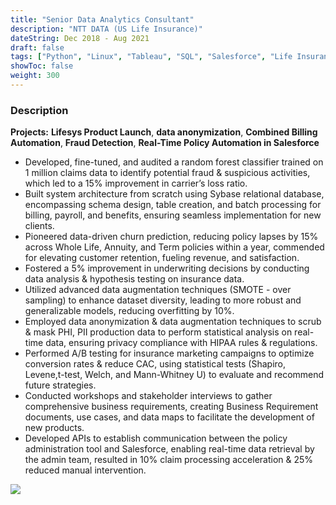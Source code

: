 ```yaml
---
title: "Senior Data Analytics Consultant"
description: "NTT DATA (US Life Insurance)"
dateString: Dec 2018 - Aug 2021
draft: false
tags: ["Python", "Linux", "Tableau", "SQL", "Salesforce", "Life Insurance", "Automation", "API", "Relational Database Management System", "RDBMS", "Random Forest", "A/B testing", "hypothesis testing", "Data Anonymization", "data analysis", "data management", "Machine Learning", "Data science", "Documentation", "PHI", "PII", "CPT", "Claims","Billing","Agile", "BRDs", "Jira"]
showToc: false
weight: 300
--- 
```


### Description

**Projects:** **Lifesys Product Launch**, **data anonymization**, **Combined Billing Automation**, **Fraud Detection**, **Real-Time Policy Automation in Salesforce**

- Developed, fine-tuned, and audited a random forest classifier trained on 1 million claims data to identify potential fraud & suspicious activities, which led to a 15% improvement in carrier’s loss ratio.
- Built system architecture from scratch using Sybase relational database, encompassing schema design, table creation, and batch processing for billing, payroll, and benefits, ensuring seamless implementation for new clients.
- Pioneered data-driven churn prediction, reducing policy lapses by 15% across Whole Life, Annuity, and Term
policies within a year, commended for elevating customer retention, fueling revenue, and satisfaction.
- Fostered a 5% improvement in underwriting decisions by conducting data analysis & hypothesis testing on insurance data.
- Utilized advanced data augmentation techniques (SMOTE - over sampling) to enhance dataset diversity, leading to more robust and generalizable models, reducing overfitting by 10%.
- Employed data anonymization & data augmentation techniques to scrub & mask PHI, PII production data to perform statistical analysis on real-time data, ensuring privacy compliance with HIPAA rules & regulations.
- Performed A/B testing for insurance marketing campaigns to optimize conversion rates & reduce CAC, using statistical tests (Shapiro, Levene,t-test, Welch, and Mann-Whitney U) to evaluate and recommend future strategies.
- Conducted workshops and stakeholder interviews to gather comprehensive business requirements, creating Business Requirement documents, use cases, and data maps to facilitate the development of new products.
- Developed APIs to establish communication between the policy administration tool and Salesforce, enabling real-time data retrieval by the admin team, resulted in 10% claim processing acceleration & 25% reduced manual intervention.


![](/experience/NTTDATA/NTT2.jpg#center)


